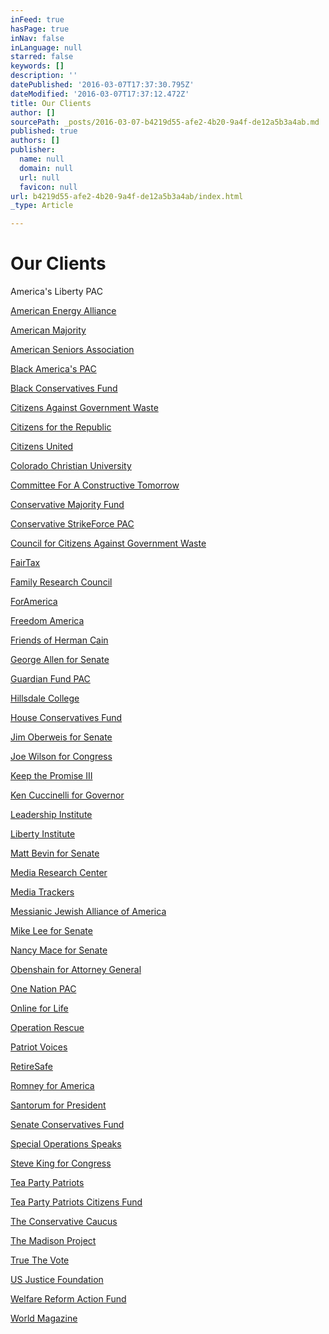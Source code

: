 ```yaml
---
inFeed: true
hasPage: true
inNav: false
inLanguage: null
starred: false
keywords: []
description: ''
datePublished: '2016-03-07T17:37:30.795Z'
dateModified: '2016-03-07T17:37:12.472Z'
title: Our Clients
author: []
sourcePath: _posts/2016-03-07-b4219d55-afe2-4b20-9a4f-de12a5b3a4ab.md
published: true
authors: []
publisher:
  name: null
  domain: null
  url: null
  favicon: null
url: b4219d55-afe2-4b20-9a4f-de12a5b3a4ab/index.html
_type: Article

---
```

# Our Clients

America's Liberty PAC

[American Energy Alliance][0]

[American Majority][1]

[American Seniors Association][2]

[Black America's PAC][3]

[Black Conservatives Fund][4]

[Citizens Against Government Waste][5]

[Citizens for the Republic][6]

[Citizens United][7]

[Colorado Christian University][8]

[Committee For A Constructive Tomorrow][9]

[Conservative Majority Fund][10]

[Conservative StrikeForce PAC][11]

[Council for Citizens Against Government Waste][12]

[FairTax][8]

[Family Research Council][13]

[ForAmerica][14]

[Freedom America][8]

[Friends of Herman Cain][8]

[George Allen for Senate][8]

[Guardian Fund PAC][15]

[Hillsdale College][8]

[House Conservatives Fund][16]

[Jim Oberweis for Senate][17]

[Joe Wilson for Congress][18]

[Keep the Promise III][8]

[Ken Cuccinelli for Governor][8]

[Leadership Institute][8]

[Liberty Institute][19]

[Matt Bevin for Senate][20]

[Media Research Center][21]

[Media Trackers][22]

[Messianic Jewish Alliance of America][8]

[Mike Lee for Senate][23]

[Nancy Mace for Senate][24]

[Obenshain for Attorney General][8]

[One Nation PAC][8]

[Online for Life][25]

[Operation Rescue][8]

[Patriot Voices][26]

[RetireSafe][27]

[Romney for America][8]

[Santorum for President][28]

[Senate Conservatives Fund][29]

[Special Operations Speaks][8]

[Steve King for Congress][30]

[Tea Party Patriots][31]

[Tea Party Patriots Citizens Fund][32]

[The Conservative Caucus][33]

[The Madison Project][34]

[True The Vote][35]

[US Justice Foundation][36]

[Welfare Reform Action Fund][8]

[World Magazine][37]

[0]: http://americanenergyalliance.org/
[1]: http://americanmajority.org/
[2]: http://www.americanseniors.org/
[3]: http://bampac.org/
[4]: http://blackconservativesfund.com/
[5]: http://cagw.org/
[6]: http://fortherepublic.org/
[7]: http://citizensunited.com/
[8]: javascript:void(0)
[9]: https://www.cfact.org/
[10]: http://conservativemajorityfund.com/
[11]: http://www.conservativestrikeforce.com/
[12]: http://ccagw.org/
[13]: http://www.frc.org/
[14]: http://www.foramerica.org/
[15]: http://www.guardianfundpac.org/
[16]: https://www.houseconservatives.com/
[17]: http://www.jimoberweis.com/
[18]: http://www.joewilsonforcongress.com/home
[19]: http://www.libertyinstitute.org/
[20]: https://mattbevin.com/
[21]: http://mrc.org/
[22]: http://mediatrackers.org/
[23]: http://www.leeforsenate.com/
[24]: http://nancymace.org/
[25]: http://onlineforlife.org/
[26]: http://www.patriotvoices.com/
[27]: http://www.retiresafe.org/
[28]: http://www.ricksantorum.com/
[29]: http://www.senateconservatives.com/
[30]: http://steveking.com/
[31]: http://www.teapartypatriots.org/
[32]: http://www.teapartypatriotscitizensfund.com/
[33]: http://www.conservativeusa.org/
[34]: http://madisonproject.com/
[35]: http://www.truethevote.org/
[36]: https://www.usjf.net/
[37]: http://www.worldmag.com/